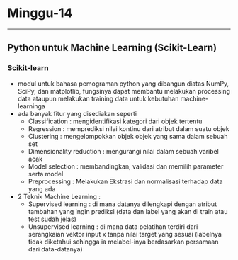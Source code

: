 # Minggu-14 #
- - - -
## Python untuk Machine Learning (Scikit-Learn) ##

### Scikit-learn ###
* modul untuk bahasa pemograman python yang dibangun diatas NumPy, SciPy, dan matplotlib, fungsinya dapat membantu melakukan processing data ataupun melakukan training data untuk kebutuhan machine-learninga
* ada banyak fitur yang disediakan seperti
    - Classification : mengidentifikasi kategori dari objek tertentu
    - Regression : memprediksi nilai kontinu dari atribut dalam suatu objek
    - Clustering : mengelompokkan objek objek yang sama dalam sebuah set
    - Dimensionality reduction : mengurangi nilai dalam sebuah varibel acak
    - Model selection : membandingkan, validasi dan memilih parameter serta model
    - Preprocessing : Melakukan Ekstrasi dan normalisasi terhadap data yang ada
* 2 Teknik Machine Learning :
    - Supervised learning : di mana datanya dilengkapi dengan atribut tambahan yang ingin prediksi (data dan label yang akan di train atau test sudah jelas)
    - Unsupervised learning : di mana data pelatihan terdiri dari serangkaian vektor input x tanpa nilai target yang sesuai (labelnya tidak diketahui sehingga ia melabel-inya berdasarkan persamaan dari data-datanya)
